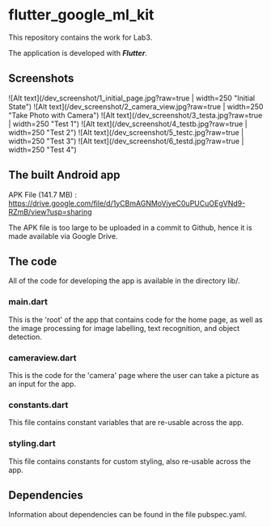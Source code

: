 # flutter_google_ml_kit

This repository contains the work for Lab3.

The application is developed with ***Flutter***.

## Screenshots

![Alt text](/dev_screenshot/1_initial_page.jpg?raw=true | width=250 "Initial State")
![Alt text](/dev_screenshot/2_camera_view.jpg?raw=true | width=250 "Take Photo with Camera")
![Alt text](/dev_screenshot/3_testa.jpg?raw=true | width=250 "Test 1")
![Alt text](/dev_screenshot/4_testb.jpg?raw=true | width=250 "Test 2")
![Alt text](/dev_screenshot/5_testc.jpg?raw=true | width=250 "Test 3")
![Alt text](/dev_screenshot/6_testd.jpg?raw=true | width=250 "Test 4")

## The built Android app

APK File (141.7 MB) : https://drive.google.com/file/d/1yCBmAGNMoVjyeC0uPUCuOEgVNd9-RZmB/view?usp=sharing

The APK file is too large to be uploaded in a commit to Github, hence it is made available via Google Drive.

## The code

All of the code for developing the app is available in the directory lib/.

### main.dart

This is the 'root' of the app that contains code for the home page, as well as the image processing for image labelling, text recognition, and object detection.

### cameraview.dart

This is the code for the 'camera' page where the user can take a picture as an input for the app.

### constants.dart

This file contains constant variables that are re-usable across the app.

### styling.dart

This file contains constants for custom styling, also re-usable across the app.

## Dependencies

Information about dependencies can be found in the file pubspec.yaml.

